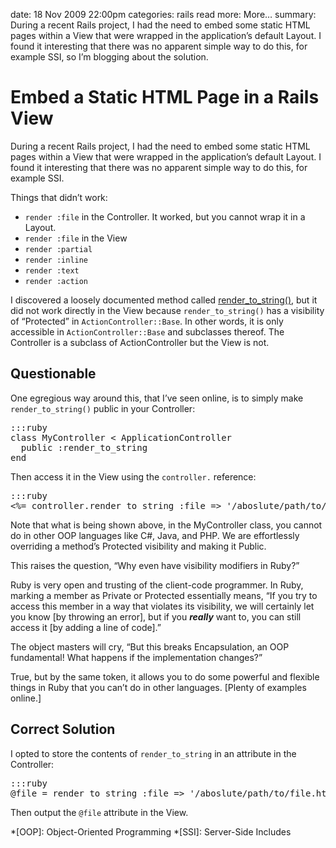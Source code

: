 date: 18 Nov 2009 22:00pm
categories: rails
read more: More&#8230;
summary: During a recent Rails project, I had the need to embed some static HTML pages within a View that were wrapped in the application&#8217;s default Layout.  I found it interesting that there was no apparent simple way to do this, for example SSI, so I&#8217;m blogging about the solution.

# Embed a Static HTML Page in a Rails View
	
During a recent Rails project, I had the need to embed some static HTML pages within a View that were wrapped in the application&#8217;s default Layout. I found it interesting that there was no apparent simple way to do this, for example SSI.

Things that didn&#8217;t work:

* `render :file` in the Controller. It worked, but you cannot wrap it in a Layout.
* `render :file` in the View
* `render :partial`
* `render :inline`
* `render :text`
* `render :action`

I discovered a loosely documented method called [render_to_string()](http://apidock.com/rails/ActionController/Base/render_to_string), but it did not work directly in the View because `render_to_string()` has a visibility of &#8220;Protected&#8221; in `ActionController::Base`.  In other words, it is only accessible in `ActionController::Base` and subclasses thereof.  The Controller is a subclass of ActionController but the View is not.

## Questionable

One egregious way around this, that I&#8217;ve seen online, is to simply make `render_to_string()` public in your Controller:

<pre>:::ruby
class MyController &lt; ApplicationController
  public :render_to_string
end
</pre>

Then access it in the View using the `controller.` reference:

<pre>:::ruby
&lt;%= controller.render_to_string :file =&gt; '/aboslute/path/to/file.html' %&gt;
</pre>

Note that what is being shown above, in the MyController class, you cannot do in other OOP languages like C#, Java, and PHP.  We are effortlessly overriding a method&#8217;s Protected visibility and making it Public.

This raises the question, &#8220;Why even have visibility modifiers in Ruby?&#8221;

Ruby is very open and trusting of the client-code programmer.  In Ruby, marking a member as Private or Protected essentially means, &#8220;If you try to access this member in a way that violates its visibility, we will certainly let you know \[by throwing an error\], but if you ***really*** want to, you can still access it \[by adding a line of code\].&#8221;

The object masters will cry, &#8220;But this breaks Encapsulation, an OOP fundamental!  What happens if the implementation changes?&#8221;

True, but by the same token, it allows you to do some powerful and flexible things in Ruby that you can&#8217;t do in other languages.  \[Plenty of examples online.\]

## Correct Solution

I opted to store the contents of `render_to_string` in an attribute in the Controller:

<pre>:::ruby
@file = render_to_string :file =&gt; '/aboslute/path/to/file.html'
</pre>

Then output the `@file` attribute in the View.
		
*[OOP]: Object-Oriented Programming
*[SSI]: Server-Side Includes

